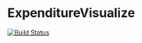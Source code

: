 # ExpenditureVisualize
[![Build Status](https://travis-ci.com/phuens/ExpenditureVisualize.svg?branch=main)](https://travis-ci.com/phuens/ExpenditureVisualize)
